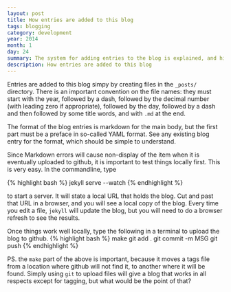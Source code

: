 ```yaml
---
layout: post
title: How entries are added to this blog
tags: blogging
category: development
year: 2014
month: 1
day: 24
summary: The system for adding entries to the blog is explained, and hints are given for debugging the formatting.
description: How entries are added to this blog
---
```


Entries are added to this blog simpy by creating files in the ``_posts/`` directory.  There is an important convention on the file names: they must start with the year, followed by a dash, followed by the decimal number (with leading zero if appropriate), followed by the day, followed by a dash and then followed by some title words, and with ``.md`` at the end.

The format of the blog entries is markdown for the main body, but the first part must be a preface in so-called YAML format.  See any existing blog entry for the format, which should be simple to understand.

Since Markdown errors will cause non-display of the item when it is eventually uploaded to github, it is important to test things locally first.  This is very easy.  In the commandline, type

{% highlight bash %}
jekyll serve --watch
{% endhighlight %}

to start a server.  It will state a local URL that holds the blog.  Cut and past that URL in a browser, and you will see a local copy of the blog.  Every time you edit a file, ``jekyll`` will update the blog, but you will need to do a browser refresh to see the results.

Once things work well locally, type the following in a terminal to upload the blog to github.
{% highlight bash %}
make
git add .
git commit -m MSG
git push
{% endhighlight %}

PS. the ``make`` part of the above is important, because it moves a tags file from a location where github will not find it, to another where it will be found.  Simply using ``git`` to upload files will give a blog that works in all respects except for tagging, but what would be the point of that?

